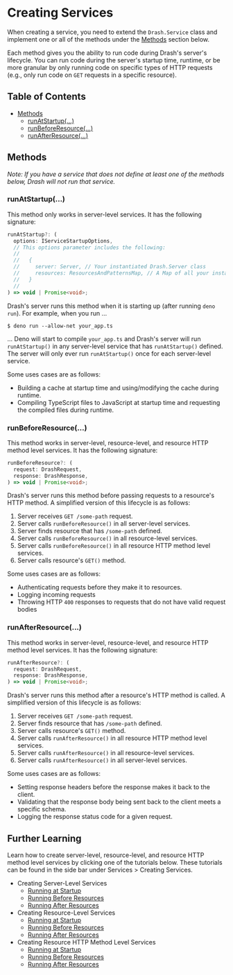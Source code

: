 # Creating Services

When creating a service, you need to extend the `Drash.Service` class and
implement one or all of the methods under the [Methods](#methods) section below.

Each method gives you the ability to run code during Drash's server's lifecycle.
You can run code during the server's startup time, runtime, or be more granular
by only running code on specific types of HTTP requests (e.g., only run code on
`GET` requests in a specific resource).

## Table of Contents

- [Methods](#methods)
  - [runAtStartup(...)](#runatstartup)
  - [runBeforeResource(...)](#runbeforeresource)
  - [runAfterResource(...)](#runafterresource)

## Methods

_Note: If you have a service that does not define at least one of the methods
below, Drash will not run that service._

### runAtStartup(...)

This method only works in server-level services. It has the following signature:

```typescript
runAtStartup?: (
  options: IServiceStartupOptions,
  // This options parameter includes the following:
  //
  //   {
  //     server: Server, // Your instantiated Drash.Server class
  //     resources: ResourcesAndPatternsMap, // A Map of all your instantiated resource classes and their paths as URLPattern objects
  //   }
  //
) => void | Promise<void>;
```

Drash's server runs this method when it is starting up (after running
`deno run`). For example, when you run ...

```text
$ deno run --allow-net your_app.ts
```

... Deno will start to compile `your_app.ts` and Drash's server will run
`runAtStartup()` in any server-level service that has `runAtStartup()` defined.
The server will only ever run `runAtStartup()` once for each server-level
service.

Some uses cases are as follows:

- Building a cache at startup time and using/modifying the cache during runtime.
- Compiling TypeScript files to JavaScript at startup time and requesting the
  compiled files during runtime.

### runBeforeResource(...)

This method works in server-level, resource-level, and resource HTTP method
level services. It has the following signature:

```typescript
runBeforeResource?: (
  request: DrashRequest,
  response: DrashResponse,
) => void | Promise<void>;
```

Drash's server runs this method before passing requests to a resource's HTTP
method. A simplified version of this lifecycle is as follows:

1. Server receives `GET /some-path` request.
2. Server calls `runBeforeResource()` in all server-level services.
3. Server finds resource that has `/some-path` defined.
4. Server calls `runBeforeResource()` in all resource-level services.
5. Server calls `runBeforeResource()` in all resource HTTP method level
   services.
6. Server calls resource's `GET()` method.

Some uses cases are as follows:

- Authenticating requests before they make it to resources.
- Logging incoming requests
- Throwing HTTP `400` responses to requests that do not have valid request
  bodies

### runAfterResource(...)

This method works in server-level, resource-level, and resource HTTP method
level services. It has the following signature:

```typescript
runAfterResource?: (
  request: DrashRequest,
  response: DrashResponse,
) => void | Promise<void>;
```

Drash's server runs this method after a resource's HTTP method is called. A
simplified version of this lifecycle is as follows:

1. Server receives `GET /some-path` request.
2. Server finds resource that has `/some-path` defined.
3. Server calls resource's `GET()` method.
4. Server calls `runAfterResource()` in all resource HTTP method level services.
5. Server calls `runAfterResource()` in all resource-level services.
6. Server calls `runAfterResource()` in all server-level services.

Some uses cases are as follows:

- Setting response headers before the response makes it back to the client.
- Validating that the response body being sent back to the client meets a
  specific schema.
- Logging the response status code for a given request.

## Further Learning

Learn how to create server-level, resource-level, and resource HTTP method level
services by clicking one of the tutorials below. These tutorials can be found in
the side bar under Services > Creating Services.

- Creating Server-Level Services
  - [Running at Startup](/drash/v2.x/tutorials/services/creating-services/server-level/running-at-startup)
  - [Running Before Resources](/drash/v2.x/tutorials/services/creating-services/server-level/running-before-resources)
  - [Running After Resources](/drash/v2.x/tutorials/services/creating-services/server-level/running-after-resources)
- Creating Resource-Level Services
  - [Running at Startup](/drash/v2.x/tutorials/services/creating-services/resource-level/running-at-startup)
  - [Running Before Resources](/drash/v2.x/tutorials/services/creating-services/resource-level/running-before-resources)
  - [Running After Resources](/drash/v2.x/tutorials/services/creating-services/resource-level/running-after-resources)
- Creating Resource HTTP Method Level Services
  - [Running at Startup](/drash/v2.x/tutorials/services/creating-services/resource-http-method-level/running-at-startup)
  - [Running Before Resources](/drash/v2.x/tutorials/services/creating-services/resource-http-method-level/running-before-resources)
  - [Running After Resources](/drash/v2.x/tutorials/services/creating-services/resource-http-method-level/running-after-resources)
